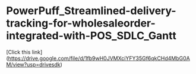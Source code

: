 # PowerPuff_Streamlined-delivery-tracking-for-wholesaleorder-integrated-with-POS_SDLC_Gantt
[Click this link] (https://drive.google.com/file/d/1fb9wH0JVMXciYFY35Gf6qkCHd4MbG0AM/view?usp=drivesdk)
